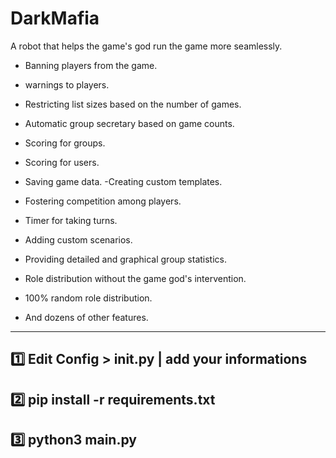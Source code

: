 # DarkMafia
A robot that helps the game's god run the game more seamlessly.
- Banning players from the game.
    
- warnings to players.
- Restricting list sizes based on the number of games.
- Automatic group secretary based on game counts.
- Scoring for groups.
- Scoring for users.
- Saving game data.
-Creating custom templates.
- Fostering competition among players.
- Timer for taking turns.
- Adding custom scenarios.
- Providing detailed and graphical group statistics.
- Role distribution without the game god's intervention.
- 100% random role distribution.
- And dozens of other features.
-------------------------------------------------------
## 1️⃣ Edit Config > __init__.py | add your informations 
## 2️⃣ pip install -r requirements.txt
## 3️⃣ python3 __main__.py
